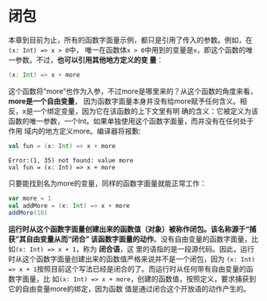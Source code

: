 闭包
================================================================================
本章到目前为止，所有的函数字面量示例，都只是引用了传入的参数。例如，在`(x: Int) => x > 0`中，
唯一在函数体`x > 0`中用到的变量是`x`，即这个函数的唯一参数。不过，**也可以引用其他地方定义的变
量**：
```scala
(x: Int) => x + more             
```
这个函数将“more“也作为入参，不过more是哪里来的？从这个函数的角度来看，**more是一个自由变量**，
因为函数字面量本身并没有给more赋予任何含义。相反，x是一个绑定变量，因为它在该函数的上下文里有明
确的含义：它被定义为该函数的唯一参数，一个Int。如果单独使用这个函数字面量，而并没有在任何处于作用
域内的地方定义more。编译器将报歉:
```scala
val fun = (x: Int) => x + more
```
```
Error:(1, 35) not found: value more
val fun = (x: Int) => x + more
```
只要能找到名为more的变量，同样的函数字面量就能正常工作：
```scala
var more = 1
val addMore = (x: Int) => x + more
addMore(10)
```
**运行时从这个函数字面量创建出来的函数值（对象）被称作闭包。该名称源于“捕获”其自由变量从而“闭合”
该函数字面量的动作**。没有自由变量的函数字面量，比如`(x: Int) => x + 1`，称为 **闭合语**，这
里的语指的是一段源代码。因此，运行时从这个函数字面量创建出来的函数值严格来说并不是一个闭包，因为
`(x: Int) => x + 1`按照目前这个写法已经是闭合的了。而运行时从任何带有自由变量的函数字面量，比
如`(x: Int) => x + more`，创建的函数值，按照定义，要求捕获到它的自由变量more的绑定，因为函数
值是通过闭合这个开放语的动作产生的。
